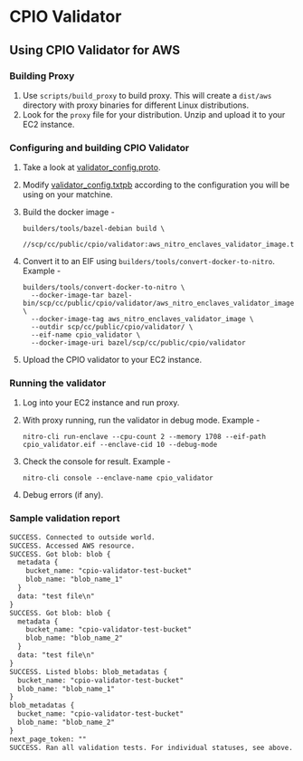 # CPIO Validator

## Using CPIO Validator for AWS

### Building Proxy

1. Use `scripts/build_proxy` to build proxy. This will create a `dist/aws` directory with proxy
   binaries for different Linux distributions.
1. Look for the `proxy` file for your distribution. Unzip and upload it to your EC2 instance.

### Configuring and building CPIO Validator

1. Take a look at
   [validator_config.proto](./../scp/cc/public/cpio/validator/proto/validator_config.proto).
1. Modify [validator_config.txtpb](./../scp/cc/public/cpio/validator/validator_config.txtpb)
   according to the configuration you will be using on your matchine.
1. Build the docker image -

    ```shell
    builders/tools/bazel-debian build \
      //scp/cc/public/cpio/validator:aws_nitro_enclaves_validator_image.tar
    ```

1. Convert it to an EIF using `builders/tools/convert-docker-to-nitro`. Example -

    ```shell
    builders/tools/convert-docker-to-nitro \
      --docker-image-tar bazel-bin/scp/cc/public/cpio/validator/aws_nitro_enclaves_validator_image.tar \
      --docker-image-tag aws_nitro_enclaves_validator_image \
      --outdir scp/cc/public/cpio/validator/ \
      --eif-name cpio_validator \
      --docker-image-uri bazel/scp/cc/public/cpio/validator
    ```

1. Upload the CPIO validator to your EC2 instance.

### Running the validator

1. Log into your EC2 instance and run proxy.
1. With proxy running, run the validator in debug mode. Example -

    ```shell
    nitro-cli run-enclave --cpu-count 2 --memory 1708 --eif-path cpio_validator.eif --enclave-cid 10 --debug-mode
    ```

1. Check the console for result. Example -

    ```shell
    nitro-cli console --enclave-name cpio_validator
    ```

1. Debug errors (if any).

### Sample validation report

```txt
SUCCESS. Connected to outside world.
SUCCESS. Accessed AWS resource.
SUCCESS. Got blob: blob {
  metadata {
    bucket_name: "cpio-validator-test-bucket"
    blob_name: "blob_name_1"
  }
  data: "test file\n"
}
SUCCESS. Got blob: blob {
  metadata {
    bucket_name: "cpio-validator-test-bucket"
    blob_name: "blob_name_2"
  }
  data: "test file\n"
}
SUCCESS. Listed blobs: blob_metadatas {
  bucket_name: "cpio-validator-test-bucket"
  blob_name: "blob_name_1"
}
blob_metadatas {
  bucket_name: "cpio-validator-test-bucket"
  blob_name: "blob_name_2"
}
next_page_token: ""
SUCCESS. Ran all validation tests. For individual statuses, see above.
```
